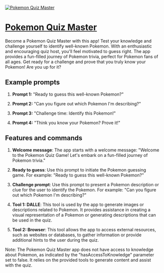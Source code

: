 [![Pokemon Quiz Master](https://files.oaiusercontent.com/file-wpR25FjhycFAIVqhLjypUkkr?se=2123-10-17T19%3A46%3A26Z&sp=r&sv=2021-08-06&sr=b&rscc=max-age%3D31536000%2C%20immutable&rscd=attachment%3B%20filename%3D7bab9bfe-049e-4cf5-b2a0-b021f49a792c.png&sig=n6T4tN3ZthsC3fht00elCKibGWXmFdKKqR0lPvgFzv8%3D)](https://chat.openai.com/g/g-7J408YsY5-pokemon-quiz-master)

# [Pokemon Quiz Master](https://chat.openai.com/g/g-7J408YsY5-pokemon-quiz-master)

Become a Pokemon Quiz Master with this app! Test your knowledge and challenge yourself to identify well-known Pokemon. With an enthusiastic and encouraging quiz host, you'll feel motivated to guess right. The app provides a fun-filled journey of Pokemon trivia, perfect for Pokemon fans of all ages. Get ready for a challenge and prove that you truly know your Pokemon! Are you up for it?

## Example prompts

1. **Prompt 1:** "Ready to guess this well-known Pokemon?"

2. **Prompt 2:** "Can you figure out which Pokemon I'm describing?"

3. **Prompt 3:** "Challenge time: Identify this Pokemon!"

4. **Prompt 4:** "Think you know your Pokemon? Prove it!"

## Features and commands

1. **Welcome message**: The app starts with a welcome message: "Welcome to the Pokemon Quiz Game! Let's embark on a fun-filled journey of Pokemon trivia."

2. **Ready to guess**: Use this prompt to initiate the Pokemon guessing game. For example: "Ready to guess this well-known Pokemon?"

3. **Challenge prompt**: Use this prompt to present a Pokemon description or clue for the user to identify the Pokemon. For example: "Can you figure out which Pokemon I'm describing?"

4. **Tool 1: DALLE**: This tool is used by the app to generate images or descriptions related to Pokemon. It provides assistance in creating a visual representation of a Pokemon or generating descriptions that can be used in the quiz.

5. **Tool 2: Browser**: This tool allows the app to access external resources, such as websites or databases, to gather information or provide additional hints to the user during the quiz.

Note: The Pokemon Quiz Master app does not have access to knowledge about Pokemon, as indicated by the "hasAccessToKnowledge" parameter set to false. It relies on the provided tools to generate content and assist with the quiz.